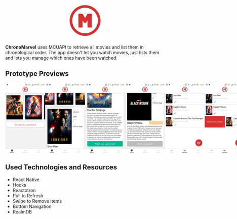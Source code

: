 <h1 align="center">
  <img alt="Gympoint" title="ChronoMarvel" src="src/assets/logo.png" width="100px" />
</h1>

**ChronoMarvel** uses MCUAPI to retrieve all movies and list them in chronological order. The app doesn't let you watch movies, just lists them and lets you manage which ones have been watched.

## Prototype Previews
<div style="display: flex; flex-direction: row;">
  <img src="./previews/preview1.jpg" width="25%" height="25%" />
  <img src="./previews/preview2.jpg" width="25%" height="25%" />
  <img src="./previews/preview3.jpg" width="25%" height="25%" />
  <img src="./previews/preview4.jpg" width="25%" height="25%" />
  <img src="./previews/preview5.jpg" width="25%" height="25%" />
  <img src="./previews/preview6.jpg" width="25%" height="25%" />
  <img src="./previews/preview7.jpg" width="25%" height="25%" />
</div>

## Used Technologies and Resources
 - React Native
 - Hooks
 - Reactotron
 - Pull to Refresh
 - Swipe to Remove Items
 - Bottom Navigation
 - RealmDB
